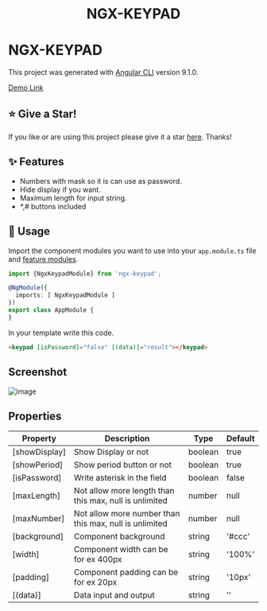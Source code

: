 <h1 align="center">
NGX-KEYPAD
</h1>

# NGX-KEYPAD

This project was generated with [Angular CLI](https://github.com/angular/angular-cli) version 9.1.0.

[Demo Link](https://keypad-angular.netlify.app/)

## :star: Give a Star!
If you like or are using this project please give it a star [here](https://github.com/MrHassanKhan/keypad-angular). Thanks!

## ✨ Features

- Numbers with mask so it is can use as password.
- Hide display if you want.
- Maximum length for input string.
- *,# buttons included

## 🔨 Usage

Import the component modules you want to use into your `app.module.ts` file and [feature modules](https://angular.io/guide/feature-modules).

```ts
import {NgxKeypadModule} from 'ngx-keypad';

@NgModule({
  imports: [ NgxKeypadModule ]
})
export class AppModule {
}
```

In your template write this code.
```html
<keypad [isPassword]="false" [(data)]="result"></keypad>
```

## Screenshot

![image](https://user-images.githubusercontent.com/23718443/216028355-41d18056-b973-4d84-99bf-895b17fb9e3f.png)


## Properties

| Property | Description | Type | Default |
| --- | --- | --- | --- |
| [showDisplay] | Show Display or not | boolean | true |
| [showPeriod] | Show period button or not | boolean | true |
| [isPassword] | Write asterisk in the field | boolean | false |
| [maxLength] | Not allow more length than this max, null is unlimited | number | null |
| [maxNumber] | Not allow more number than this max, null is unlimited | number | null |
| [background] | Component background | string | '#ccc' |
| [width] | Component width can be for ex 400px | string | '100%' |
| [padding] | Component padding can be for ex 20px | string | '10px' |
| [(data)] | Data input and output | string | '' |
